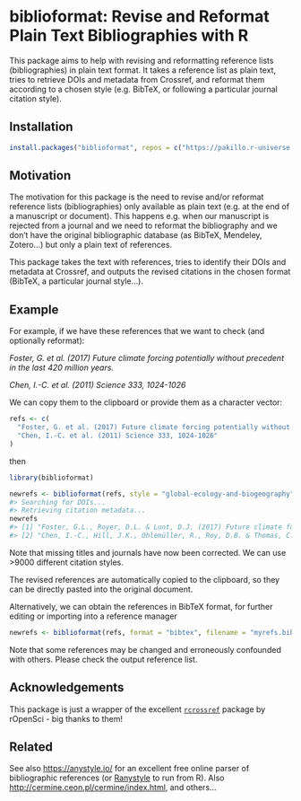 
# biblioformat: Revise and Reformat Plain Text Bibliographies with R

This package aims to help with revising and reformatting reference lists
(bibliographies) in plain text format. It takes a reference list as
plain text, tries to retrieve DOIs and metadata from Crossref, and
reformat them according to a chosen style (e.g. BibTeX, or following a
particular journal citation style).

## Installation

``` r
install.packages("biblioformat", repos = c("https://pakillo.r-universe.dev", "https://cloud.r-project.org"))
```

## Motivation

The motivation for this package is the need to revise and/or reformat
reference lists (bibliographies) only available as plain text (e.g. at
the end of a manuscript or document). This happens e.g. when our
manuscript is rejected from a journal and we need to reformat the
bibliography and we don’t have the original bibliographic database (as
BibTeX, Mendeley, Zotero…) but only a plain text of references.

This package takes the text with references, tries to identify their
DOIs and metadata at Crossref, and outputs the revised citations in the
chosen format (BibTeX, a particular journal style…).

## Example

For example, if we have these references that we want to check (and
optionally reformat):

*Foster, G. et al. (2017) Future climate forcing potentially without
precedent in the last 420 million years.*

*Chen, I.-C. et al. (2011) Science 333, 1024-1026*

We can copy them to the clipboard or provide them as a character vector:

``` r
refs <- c(
  "Foster, G. et al. (2017) Future climate forcing potentially without precedent in the last 420 million years.",
  "Chen, I.-C. et al. (2011) Science 333, 1024-1026"
)
```

then

``` r
library(biblioformat)

newrefs <- biblioformat(refs, style = "global-ecology-and-biogeography")
#> Searching for DOIs...
#> Retrieving citation metadata...
newrefs
#> [1] "Foster, G.L., Royer, D.L. & Lunt, D.J. (2017) Future climate forcing potentially without precedent in the last 420 million years. Nature Communications, 8."                    
#> [2] "Chen, I.-C., Hill, J.K., Ohlemüller, R., Roy, D.B. & Thomas, C.D. (2011) Rapid Range Shifts of Species Associated with High Levels of Climate Warming. Science, 333, 1024–1026."
```

Note that missing titles and journals have now been corrected. We can
use \>9000 different citation styles.

The revised references are automatically copied to the clipboard, so
they can be directly pasted into the original document.

Alternatively, we can obtain the references in BibTeX format, for
further editing or importing into a reference manager

``` r
newrefs <- biblioformat(refs, format = "bibtex", filename = "myrefs.bib")
```

Note that some references may be changed and erroneously confounded with
others. Please check the output reference list.

## Acknowledgements

This package is just a wrapper of the excellent
[`rcrossref`](https://github.com/ropensci/rcrossref) package by
rOpenSci - big thanks to them!

## Related

See also <https://anystyle.io/> for an excellent free online parser of
bibliographic references (or
[Ranystyle](https://agoutsmedt.github.io/Ranystyle/) to run from R).
Also <http://cermine.ceon.pl/cermine/index.html>, and others…
